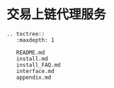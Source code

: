 # 交易上链代理服务

```eval_rst
.. toctree::
   :maxdepth: 1

   README.md
   install.md
   install_FAQ.md
   interface.md
   appendix.md
```

